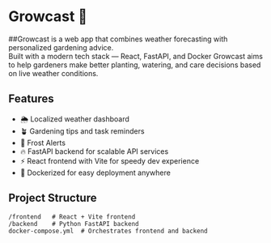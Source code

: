 # Growcast 🌱

##Growcast is a web app that combines weather forecasting with personalized gardening advice.  
Built with a modern tech stack — React, FastAPI, and Docker
Growcast aims to help gardeners make better planting, watering, and care decisions based on live weather conditions.

## Features

- 🌦️ Localized weather dashboard
- 🪴 Gardening tips and task reminders
- 🥶 Frost Alerts
- 🔥 FastAPI backend for scalable API services
- ⚡  React frontend with Vite for speedy dev experience
- 🐳 Dockerized for easy deployment anywhere

## Project Structure

```plaintext
/frontend   # React + Vite frontend
/backend    # Python FastAPI backend
docker-compose.yml  # Orchestrates frontend and backend